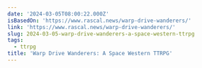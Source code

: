 ```yaml
---
date: '2024-03-05T08:00:22.000Z'
isBasedOn: 'https://www.rascal.news/warp-drive-wanderers/'
link: 'https://www.rascal.news/warp-drive-wanderers/'
slug: 2024-03-05-warp-drive-wanderers-a-space-western-ttrpg
tags:
  - ttrpg
title: 'Warp Drive Wanderers: A Space Western TTRPG'
---
```


